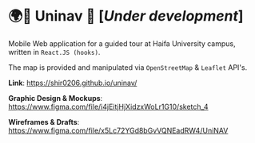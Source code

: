 # :earth_africa::round_pushpin: Uninav :pushpin: [*Under development*]

Mobile Web application for a guided tour at Haifa University campus, written in `React.JS (hooks)`.

The map is provided and manipulated via `OpenStreetMap` & `Leaflet` API's.



**Link**: https://shir0206.github.io/uninav/

**Graphic Design & Mockups**: https://www.figma.com/file/i4jEitjHjXidzxWoLr1G10/sketch_4

**Wireframes & Drafts**: https://www.figma.com/file/x5Lc72YGd8bGvVQNEadRW4/UniNAV

